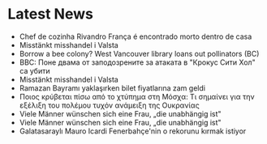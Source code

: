 # Latest News
-  Chef de cozinha Rivandro França é encontrado morto dentro de casa
-  Misstänkt misshandel i Valsta
-  Borrow a bee colony? West Vancouver library loans out pollinators (BC)
-  BBC: Поне двама от заподозрените за атаката в "Крокус Сити Хол" са убити
-  Misstänkt misshandel i Valsta
-  Ramazan Bayramı yaklaşırken bilet fiyatlarına zam geldi
-  Ποιος κρύβεται πίσω από το χτύπημα στη Μόσχα: Τι σημαίνει για την εξέλιξη του πολέμου τυχόν ανάμειξη της Ουκρανίας
-  Viele Männer wünschen sich eine Frau, „die unabhängig ist"
-  Viele Männer wünschen sich eine Frau, „die unabhängig ist"
-  Galatasaraylı Mauro Icardi Fenerbahçe'nin o rekorunu kırmak istiyor
